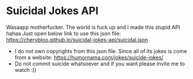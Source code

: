 # Suicidal Jokes API
Wasaapp motherfucker. The world is fuck up and I made this stupid API hahaa
Just open below link to use this json file:
https://cherybloo.github.io/suicidal-jokes-api/suicidal.json

* I do not own copyrights from this json file. Since all of its jokes is come from a website: https://humornama.com/jokes/suicide-jokes/
* Do not commit suicide whatsoever and if you want please invite me to watch :))
